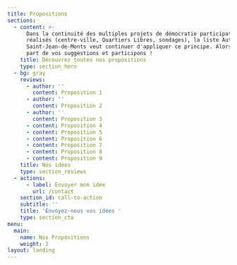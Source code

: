 ```yaml
---
title: Propositions
sections:
  - content: >-
      Dans la continuité des multiples projets de démocratie participative déjà
      réalisés (centre-ville, Quartiers Libres, sondages), la liste Autrement
      Saint-Jean-de-Monts veut continuer d'appliquer ce principe. Alors, faites
      part de vos suggestions et participons !
    title: Découvrez toutes nos propositions
    type: section_hero
  - bg: gray
    reviews:
      - author: ''
        content: Proposition 1
      - author: ''
        content: Proposition 2
      - author: ''
        content: Proposition 3
      - content: Proposition 4
      - content: Proposition 5
      - content: Proposition 6
      - content: Proposition 7
      - content: Proposition 8
      - content: Proposition 9
    title: Nos idées
    type: section_reviews
  - actions:
      - label: Envoyer mon idée
        url: /contact
    section_id: call-to-action
    subtitle: ''
    title: 'Envoyez-nous vos idées '
    type: section_cta
menu:
  main:
    name: Nos Propositions
    weight: 2
layout: landing
---
```



